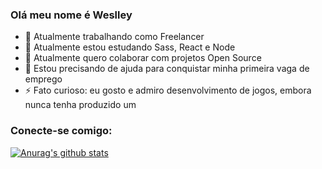 ### Olá meu nome é Weslley


- 🔭 Atualmente trabalhando como Freelancer
- 🌱 Atualmente estou estudando Sass, React e Node
- 👯 Atualmente quero colaborar com projetos Open Source
- 🤔 Estou precisando de ajuda para conquistar minha primeira vaga de emprego
- ⚡ Fato curioso: eu gosto e admiro desenvolvimento de jogos, embora nunca tenha produzido um

### Conecte-se comigo: 

[![Anurag's github stats](https://github-readme-stats.vercel.app/api?username=weslley-stein&show_icons=true&theme=radical)](https://github.com/anuraghazra/github-readme-stats)
